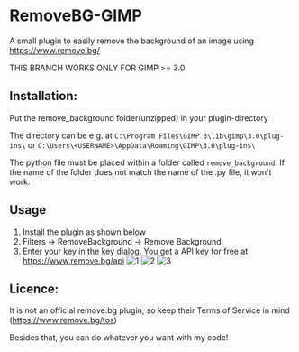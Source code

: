# RemoveBG-GIMP
A small plugin to easily remove the background of an image using https://www.remove.bg/

THIS BRANCH WORKS ONLY FOR GIMP >= 3.0.
## Installation:
Put the remove_background folder(unzipped) in your plugin-directory

The directory can be e.g. at `C:\Program Files\GIMP 3\lib\gimp\3.0\plug-ins\` or `C:\Users\<USERNAME>\AppData\Roaming\GIMP\3.0\plug-ins\`

The python file must be placed within a folder called `remove_background`. If the name of the folder does not match the name of the .py file, it won't work.

## Usage
1. Install the plugin as shown below
2. Filters → RemoveBackground → Remove Background
3. Enter your key in the key dialog. You get a API key for free at https://www.remove.bg/api
![1](https://user-images.githubusercontent.com/66686353/117555656-59369e00-b061-11eb-870e-1223874372ed.png)
![2](https://user-images.githubusercontent.com/66686353/204058389-d9adfa03-b35f-4685-a025-5570b4412210.png)
![3](https://user-images.githubusercontent.com/66686353/117555657-59cf3480-b061-11eb-985c-fe187edb162c.png)

## Licence:
It is not an official remove.bg plugin, so keep their Terms of Service in mind (https://www.remove.bg/tos)

Besides that, you can do whatever you want with my code!

